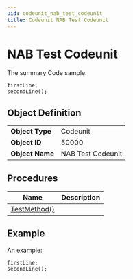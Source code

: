 ```yaml
---
uid: codeunit_nab_test_codeunit
title: Codeunit NAB Test Codeunit
---
```

# NAB Test Codeunit

The summary
Code sample:
```al
firstLine;
secondLine();
```

## Object Definition

<table>
<tr><td><b>Object Type</b></td><td>Codeunit</td></tr>
<tr><td><b>Object ID</b></td><td>50000</td></tr>
<tr><td><b>Object Name</b></td><td>NAB Test Codeunit</td></tr>
</table>

## Procedures

| Name | Description |
| ----- | ------ |
| [TestMethod()](test-method.md#test_method) |  |

## Example

An example:
```al
firstLine;
secondLine();
```
